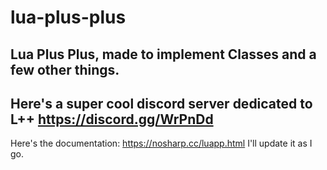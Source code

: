 # lua-plus-plus
## Lua Plus Plus, made to implement Classes and a few other things.
## Here's a super cool discord server dedicated to L++ https://discord.gg/WrPnDd<br>
Here's the documentation: https://nosharp.cc/luapp.html I'll update it as I go.
